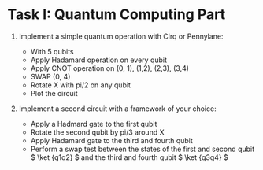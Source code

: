 # Task I: Quantum Computing Part

1. Implement a simple quantum operation with Cirq or Pennylane:
    - With 5 qubits
    - Apply Hadamard operation on every qubit
    - Apply CNOT operation on (0, 1), (1,2), (2,3), (3,4)
    - SWAP (0, 4)
    - Rotate X with pi/2 on any qubit
    - Plot the circuit
    

2. Implement a second circuit with a framework of your choice:
    - Apply a Hadmard gate to the first qubit
    - Rotate the second qubit by pi/3 around X
    - Apply Hadamard gate to the third and fourth qubit
    - Perform a swap test between the states of the first and second qubit
     $ \ket {q1q2} $ and the third and fourth qubit $ \ket {q3q4} $
